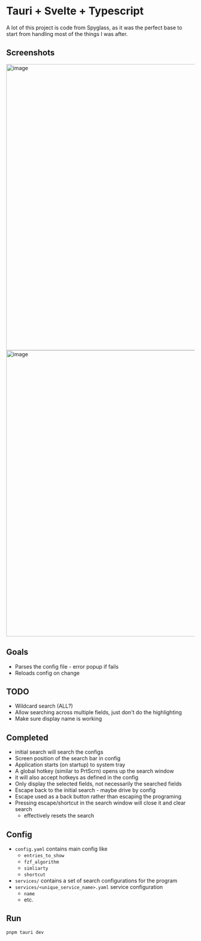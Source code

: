 # Tauri + Svelte + Typescript

A lot of this project is code from Spyglass, as it was the perfect base to start
from handling most of the things I was after.

## Screenshots

<img width="765" alt="image" src="https://github.com/samjwillis97/searcher-rs/assets/37866085/3c4cdc2d-322d-497d-8330-aa1241613d63">

<img width="765" alt="image" src="https://github.com/samjwillis97/searcher-rs/assets/37866085/ce2ffcad-8b63-4b97-8283-20b14a422f02">


## Goals

- Parses the config file - error popup if fails
- Reloads config on change

## TODO

- Wildcard search (ALL?)
- Allow searching across multiple fields, just don't do the highlighting
- Make sure display name is working

## Completed

- initial search will search the configs
- Screen position of the search bar in config
- Application starts (on startup) to system tray
- A global hotkey (similar to PrtScrn) opens up the search window
- it will also accept hotkeys as defined in the config
- Only display the selected fields, not necessarily the searched fields
- Escape back to the initial search - maybe drive by config
- Escape used as a back button rather than escaping the programing
- Pressing escape/shortcut in the search window will close it and clear search
  - effectively resets the search


## Config

- `config.yaml` contains main config like
  - `entries_to_show`
  - `fzf_algorithm`
  - `simliarty`
  - `shortcut`
- `services/` contains a set of search configurations for the program
- `services/<unique_service_name>.yaml` service configuration
  - `name`
  - etc.

## Run

`pnpm tauri dev`
